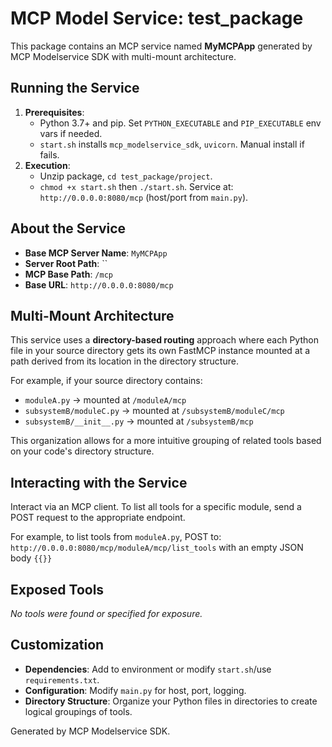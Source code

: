 # MCP Model Service: test_package
This package contains an MCP service named **MyMCPApp** generated by MCP Modelservice SDK with multi-mount architecture.

## Running the Service
1.  **Prerequisites**:
    *   Python 3.7+ and pip. Set `PYTHON_EXECUTABLE` and `PIP_EXECUTABLE` env vars if needed.
    *   `start.sh` installs `mcp_modelservice_sdk`, `uvicorn`. Manual install if fails.
2.  **Execution**:
    *   Unzip package, `cd test_package/project`.
    *   `chmod +x start.sh` then `./start.sh`.
    Service at: `http://0.0.0.0:8080/mcp` (host/port from `main.py`).

## About the Service
*   **Base MCP Server Name**: `MyMCPApp`
*   **Server Root Path**: ``
*   **MCP Base Path**: `/mcp`
*   **Base URL**: `http://0.0.0.0:8080/mcp`

## Multi-Mount Architecture
This service uses a **directory-based routing** approach where each Python file in your source directory gets its own FastMCP instance mounted at a path derived from its location in the directory structure.

For example, if your source directory contains:
- `moduleA.py` → mounted at `/moduleA/mcp`
- `subsystemB/moduleC.py` → mounted at `/subsystemB/moduleC/mcp`
- `subsystemB/__init__.py` → mounted at `/subsystemB/mcp`

This organization allows for a more intuitive grouping of related tools based on your code's directory structure.

## Interacting with the Service
Interact via an MCP client. To list all tools for a specific module, send a POST request to the appropriate endpoint.

For example, to list tools from `moduleA.py`, POST to:
`http://0.0.0.0:8080/mcp/moduleA/mcp/list_tools` with an empty JSON body `{{}}`

## Exposed Tools
*No tools were found or specified for exposure.*


## Customization
*   **Dependencies**: Add to environment or modify `start.sh`/use `requirements.txt`.
*   **Configuration**: Modify `main.py` for host, port, logging.
*   **Directory Structure**: Organize your Python files in directories to create logical groupings of tools.

Generated by MCP Modelservice SDK.